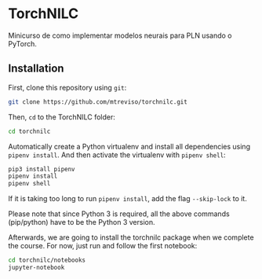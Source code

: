 # TorchNILC

Minicurso de como implementar modelos neurais para PLN usando o PyTorch.

## Installation 

First, clone this repository using `git`:

```sh
git clone https://github.com/mtreviso/torchnilc.git
```

 Then, `cd` to the TorchNILC folder:
```sh
cd torchnilc
```

Automatically create a Python virtualenv and install all dependencies 
using `pipenv install`. And then activate the virtualenv with `pipenv shell`:
```sh
pip3 install pipenv
pipenv install
pipenv shell
```

If it is taking too long to run `pipenv install`, add the flag `--skip-lock` to it.
<!-- 
Run the install command:
```sh
python3 setup.py install
```

 -->
Please note that since Python 3 is required, all the above commands (pip/python) 
have to be the Python 3 version.

Afterwards, we are going to install the torchnilc package when we complete the course. For now, 
just run and follow the first notebook:

```bash
cd torchnilc/notebooks
jupyter-notebook 
``` 